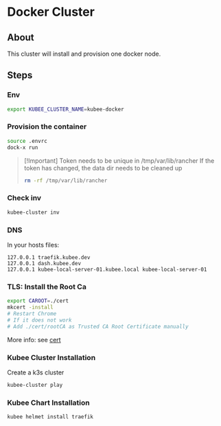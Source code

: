 # Docker Cluster

## About

This cluster will install and provision one docker node.


## Steps

### Env

```bash
export KUBEE_CLUSTER_NAME=kubee-docker
```


### Provision the container

```bash
source .envrc
dock-x run
```

> [!Important] Token needs to be unique in /tmp/var/lib/rancher
> If the token has changed, the data dir needs to be cleaned up
> ```bash
> rm -rf /tmp/var/lib/rancher
> ```

### Check inv

```bash
kubee-cluster inv
```

### DNS

In your hosts files:
```hosts
127.0.0.1 traefik.kubee.dev
127.0.0.1 dash.kubee.dev
127.0.0.1 kubee-local-server-01.kubee.local kubee-local-server-01
```

### TLS: Install the Root Ca

```bash
export CAROOT=./cert
mkcert -install
# Restart Chrome
# If it does not work
# Add ./cert/rootCA as Trusted CA Root Certificate manually
```
More info: see [cert](cert/README.md)



### Kubee Cluster Installation

Create a k3s cluster
```bash
kubee-cluster play
```

### Kubee Chart Installation

```bash
kubee helmet install traefik
```


